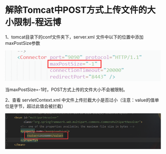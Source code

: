 # 解除Tomcat中POST方式上传文件的大小限制-程远博

1、tomcat目录下的conf文件夹下，server.xml 文件中以下的位置中添加maxPostSize参数

![](https://github.com/SN1997/Zjyc-document/blob/master/picture/1578474874332.png)

当maxPostSize=-1时，POST方式上传的文件大小不会被限制。

2、查看 servletContext.xml 中文件上传拦截大小是否过小（注意：value的值单位是字节，超过此值会被拦截）

![](https://github.com/SN1997/Zjyc-document/blob/master/picture/1578474988252.png)
